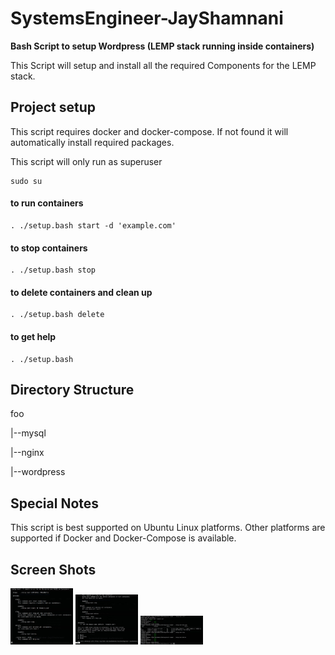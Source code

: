 # SystemsEngineer-JayShamnani
**Bash Script to setup Wordpress (LEMP stack running inside containers)**

This Script will setup and install all the required Components for the LEMP stack.
<br />

## Project setup

This script requires docker and docker-compose. If not found it will automatically install required packages.

This script will only run as superuser
```
sudo su
```
#### to run containers
```
. ./setup.bash start -d 'example.com'
```
#### to stop containers
```
. ./setup.bash stop
```
#### to delete containers and clean up
```
. ./setup.bash delete
```
#### to get help
```
. ./setup.bash
```

## Directory Structure
foo

|--mysql

|--nginx

|--wordpress

## Special Notes

This script is best supported on Ubuntu Linux platforms. Other platforms are supported if Docker and Docker-Compose is available.

## Screen Shots

<div>

<img src="https://github.com/JayShamnani/SystemsEngineer-JayShamnani/blob/master/screenshots/help1.jpeg?raw=true" width="100">

<img src="https://github.com/JayShamnani/SystemsEngineer-JayShamnani/blob/master/screenshots/help2.jpeg?raw=true" width="100">

<img src="https://github.com/JayShamnani/SystemsEngineer-JayShamnani/blob/master/screenshots/commands.jpeg?raw=true" width="100">


</div>